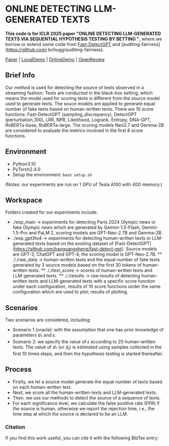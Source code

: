 # ONLINE DETECTING LLM-GENERATED TEXTS
**This code is for ICLR 2025 paper "ONLINE DETECTING LLM-GENERATED TEXTS VIA SEQUENTIAL HYPOTHESIS TESTING BY BETTING "**, where we borrow or extend some code from [Fast-DetectGPT](https://github.com/baoguangsheng/fast-detect-gpt) and [auditing-fairness](https://github.com/ bchugg/auditing-fairness).

[Paper](url) 
| [LocalDemo](#local-demo)
| [OnlineDemo](http://region-9.autodl.pro:21504/)
| [OpenReview](https://openreview.net/forum?id=Bpcgcr8E8Z)

## Brief Info
Our method is used for detecting the source of texts observed in a streaming fashion. Tests are conducted in the black-box setting, which means the model used for scoring texts is different from the source model used to generate texts. The souce models are applied to generate equal number of fake texts based on human-written texts. There are 10 score functions: Fast-DetectGPT (sampling_discrepancy), DetectGPT (perturbation_100), LRR, NPR, Likelihood, Logrank, Entropy, DNA-GPT, RoBERTa-base, RoBERTa-large. The scoring models Neo2.7 and Gemma-2B are considered to evaluate the metrics involved in the first 8 score functions. 

## Environment
* Python3.10
* PyTorch2.4.0
* Setup the environment:
  ```bash setup.sh```
  
(Notes: our experiments are run on 1 GPU of Tesla A100 with 40G memory.)

## Workspace
Folders created for our experiments include:
* ./exp_main -> experiments for detecting Paris 2024 Olympic news or fake Olympic news which are generated by Gemini-1.5-Flash, Gemini-1.5-Pro and PaLM 2, scoring models are GPT-Neo-2.7B and Gemma-2B.
*  ./exp_gpt3to4 -> experiments for detecting human-written texts or LLM-generated texts based on the exsiting dataset of [Fast-DetectGPT] (https://github.com/baoguangsheng/fast-detect-gpt). Source models are GPT-3, ChatGPT and GPT-4, the scoring model is GPT-Neo-2.7B.
** ././raw_data -> human-written texts and the equal number of fake texts generated by 3 source models based on the first 30 tokens of human-written texts.
** ././text_score -> scores of human-written texts and LLM-generated texts.
** ././results -> raw results of detecting human-written texts and LLM-generated texts with a specific score function under each configuration, results of 10 score functions under the same configuration which are used to plot; results of plotting.

## Scenarios
Two scenarios are considered, including:
* Scenario 1 (oracle): with the assumption that one has prior knowledge of parameters $d_*$ and $\epsilon$. 
* Scenario 2: we specify the value of $\epsilon$ according to 20 human-written texts. The value of $d_*$ (or $d_t$) is estimated using samples collected in the first 10 times steps, and then the hypothesis testing is started thereafter.
  
## Process
* Firslty, we let a source model generate the equal number of texts based on each human-written text.
* Next, we score all the human-written-texts and LLM-generated texts.
* Then, we use our methods to detect the source of a sequence of texts.  
* For each significance level, we calculate the false positive rate (FPR) if the source is human, otherwise we report the rejection time, i.e., the time step at which the source is declared to be an LLM.


### Citation
If you find this work useful, you can cite it with the following BibTex entry:

   
